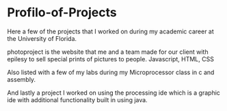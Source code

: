 # Profilo-of-Projects

Here a few of the projects that I worked on during my academic career at the University of Florida. 

photoproject is the website that me and a team made for our client with epilesy to sell special prints of pictures to people. Javascript, HTML, CSS

Also listed with a few of my labs during my Microprocessor class in c and assembly. 

And lastly a project I worked on using the processing ide which is a graphic ide with additional functionality built in using java.
